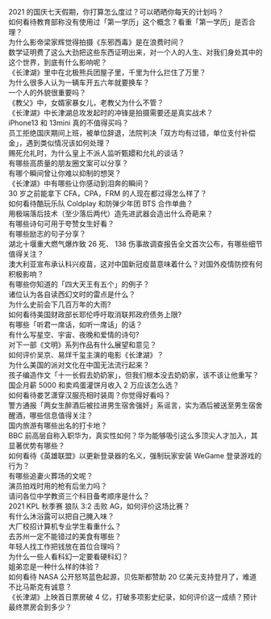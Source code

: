 2021 的国庆七天假期，你打算怎么度过？可以晒晒你每天的计划吗？  
如何看待教育部称没有使用过「第一学历」这个概念？看重「第一学历」是否合理？  
为什么影帝梁家辉觉得拍摄《东邪西毒》是在浪费时间？  
数学证明费了这么大劲把这些东西证明出来，对一个人的人生、对我们身处其中的这个世界，到底有什么影响呢？  
《长津湖》里中在北极熊兵团屋子里，千里为什么拦住了万里？  
为什么很多人认为一辆车开五六年就要换车？  
一个人的外貌很重要吗？  
《教父》中，女婿家暴女儿，老教父为什么不管？  
《长津湖》中长津湖总攻发起时的冲锋是拍摄需要还是真实战术？  
iPhone13 和 13mini 真的不值得买吗？  
员工拒绝国庆期间上班，被单位辞退，法院判决「双方均有过错，单位支付补偿金」，遇到类似情况该如何处理？  
赐死允礼时，为什么皇上不派人监听甄嬛和允礼的谈话？  
有哪些高质量的朋友圈文案可以分享？  
有哪个瞬间曾让你难以抑制的想哭？  
《长津湖》中有哪些让你感动到泪奔的瞬间？  
30 岁之前能拿下 CFA，CPA，FRM 的人现在都过得怎么样了？  
如何看待酷玩乐队 Coldplay 和防弹少年团 BTS 合作单曲？  
用极端落后技术（至少落后两代）造先进武器会造出什么奇葩来？  
有哪些诗句可用于夸赞女生好看？  
有哪些励志的句子分享？  
湖北十堰重大燃气爆炸致 26 死、 138 伤事故调查报告全文首次公布，有哪些细节值得关注？  
澳大利亚宣布承认科兴疫苗，这对中国新冠疫苗意味着什么？对国外疫情防控有何积极影响？  
有哪些你知道的「四大天王有五个」的例子？  
诸位认为各自读西幻文时的雷点是什么？  
为什么史前会下几百万年的大雨?  
如何看待美国财政部长耶伦呼吁取消联邦政府债务上限?  
有哪些「听君一席话，如听一席话」的话？  
有什么写星空、宇宙、夜晚和爱情的诗句?  
对下一部《文明》系列作品有什么展望和意见？  
如何评价吴京、易烊千玺主演的电影《长津湖》？  
为什么美国的派对文化在中国无法流行起来？  
孩子编造作文「十一长假去奶奶家」，但我们根本没去奶奶家，该不该让他重写？  
国企月薪  5000 和卖鸡蛋灌饼月收入 2 万应该怎么选？  
如何看待娄艺潇穿汉服亮相时装周？你觉得好看吗？  
警方通报「两女生醉酒后被拉进男生宿舍强奸」系谣言，实为酒后被送至男生宿舍醒酒，哪些信息值得关注？  
国内旅游有哪些出名的打卡地？  
BBC 前高层自称入职华为，真实性如何？华为能够吸引这么多顶尖人才加入，其显著优势有哪些？  
如何看待《英雄联盟》以更新登录器的名义，强制玩家安装 WeGame 登录游戏的行为？  
有哪些追妻火葬场的文呢？  
演员拍戏时用的枪有后坐力吗？  
请问各位中学教资三个科目备考顺序是什么？  
2021 KPL 秋季赛 狼队 3:2 击败 AG，如何评价这场比赛？  
有什么沐浴露可以把自己腌入味？  
大厂校招计算机专业学生看重什么？  
去苏州一定不能错过的美食有哪些？  
年轻人找工作把钱放在首位合理吗？  
为什么一些人看科幻一定要看硬科幻？  
姐弟恋是一种什么样的体验？  
如何看待 NASA 公开怒骂蓝色起源，贝佐斯都赞助 20 亿美元支持登月了，难道不比马斯克有诚意？  
《长津湖》上映首日票房破 4 亿，打破多项影史纪录，如何评价这一成绩？预计最终票房会到多少？  
